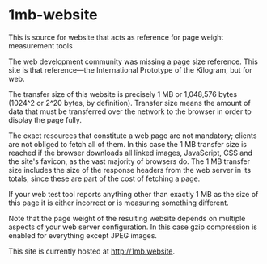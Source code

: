 # 1mb-website
This is source for website that acts as reference for page weight measurement tools

The web development community was missing a page size reference. This site is that reference—the International Prototype of the Kilogram, but for web.

The transfer size of this website is precisely 1 MB or 1,048,576 bytes (1024^2 or 2^20 bytes, by definition). Transfer size means the amount of data that must be transferred over the network to the browser in order to display the page fully.

The exact resources that constitute a web page are not mandatory; clients are not obliged to fetch all of them. In this case the 1 MB transfer size is reached if the browser downloads all linked images, JavaScript, CSS and the site's favicon, as the vast majority of browsers do. The 1 MB transfer size includes the size of the response headers from the web server in its totals, since these are part of the cost of fetching a page.

If your web test tool reports anything other than exactly 1 MB as the size of this page it is either incorrect or is measuring something different.

Note that the page weight of the resulting website depends on multiple aspects of your web server configuration. In this case gzip compression is enabled for everything except JPEG images.

This site is currently hosted at http://1mb.website.
